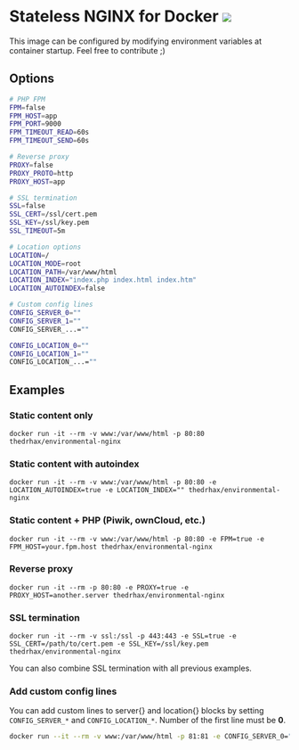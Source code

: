 # Stateless NGINX for Docker [![](https://images.microbadger.com/badges/image/thedrhax/nginx-stateless.svg)](https://hub.docker.com/r/thedrhax/environmental-nginx)

This image can be configured by modifying environment variables at container startup. Feel free to contribute ;)

## Options

```bash
# PHP FPM
FPM=false
FPM_HOST=app
FPM_PORT=9000
FPM_TIMEOUT_READ=60s
FPM_TIMEOUT_SEND=60s

# Reverse proxy
PROXY=false
PROXY_PROTO=http
PROXY_HOST=app

# SSL termination
SSL=false
SSL_CERT=/ssl/cert.pem
SSL_KEY=/ssl/key.pem
SSL_TIMEOUT=5m

# Location options
LOCATION=/
LOCATION_MODE=root
LOCATION_PATH=/var/www/html
LOCATION_INDEX="index.php index.html index.htm"
LOCATION_AUTOINDEX=false

# Custom config lines
CONFIG_SERVER_0=""
CONFIG_SERVER_1=""
CONFIG_SERVER_...=""

CONFIG_LOCATION_0=""
CONFIG_LOCATION_1=""
CONFIG_LOCATION_...=""
```

## Examples

### Static content only

```
docker run -it --rm -v www:/var/www/html -p 80:80 thedrhax/environmental-nginx
```

### Static content with autoindex

```
docker run -it --rm -v www:/var/www/html -p 80:80 -e LOCATION_AUTOINDEX=true -e LOCATION_INDEX="" thedrhax/environmental-nginx
```

### Static content + PHP (Piwik, ownCloud, etc.)

```
docker run -it --rm -v www:/var/www/html -p 80:80 -e FPM=true -e FPM_HOST=your.fpm.host thedrhax/environmental-nginx
```

### Reverse proxy

```
docker run -it --rm -p 80:80 -e PROXY=true -e PROXY_HOST=another.server thedrhax/environmental-nginx
```

### SSL termination

```
docker run -it --rm -v ssl:/ssl -p 443:443 -e SSL=true -e SSL_CERT=/path/to/cert.pem -e SSL_KEY=/ssl/key.pem thedrhax/environmental-nginx
```

You can also combine SSL termination with all previous examples.

### Add custom config lines

You can add custom lines to server{} and location{} blocks by setting `CONFIG_SERVER_*` and `CONFIG_LOCATION_*`. Number of the first line must be **0**.

```bash
docker run --it --rm -v www:/var/www/html -p 81:81 -e CONFIG_SERVER_0="listen 81;" thedrhax/environmental-nginx
```
